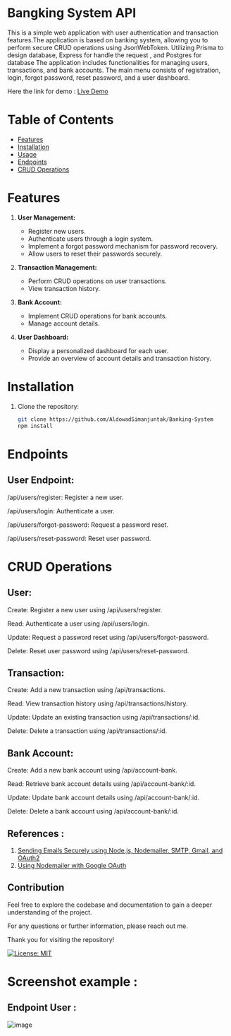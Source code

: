 # Bangking System API
This is a simple web application with user authentication and transaction features.The application is based on banking system, allowing you to perform secure CRUD operations using JsonWebToken. Utilizing Prisma to design database, Express for handle the request , and Postgres for database The application includes functionalities for managing users, transactions, and bank accounts. The main menu consists of registration, login, forgot password, reset password, and a user dashboard.

Here the link for demo : [Live Demo](https://dull-lime-elephant-cape.cyclic.app/)

# Table of Contents

- [Features](#features)
- [Installation](#installation)
- [Usage](#usage)
- [Endpoints](#endpoints)
- [CRUD Operations](#crud-operations)

# Features

1. **User Management:**
   - Register new users.
   - Authenticate users through a login system.
   - Implement a forgot password mechanism for password recovery.
   - Allow users to reset their passwords securely.

2. **Transaction Management:**
   - Perform CRUD operations on user transactions.
   - View transaction history.

3. **Bank Account:**
   - Implement CRUD operations for bank accounts.
   - Manage account details.

4. **User Dashboard:**
   - Display a personalized dashboard for each user.
   - Provide an overview of account details and transaction history.

# Installation

1. Clone the repository:

   ```bash
   git clone https://github.com/AldowadSimanjuntak/Banking-System
   npm install
# Endpoints
## User Endpoint:
/api/users/register: Register a new user.

/api/users/login: Authenticate a user.

/api/users/forgot-password: Request a password reset.

/api/users/reset-password: Reset user password.

# CRUD Operations

## User:

Create: Register a new user using /api/users/register.

Read: Authenticate a user using /api/users/login.

Update: Request a password reset using /api/users/forgot-password.

Delete: Reset user password using /api/users/reset-password.

## Transaction:

Create: Add a new transaction using /api/transactions.

Read: View transaction history using /api/transactions/history.

Update: Update an existing transaction using /api/transactions/:id.

Delete: Delete a transaction using /api/transactions/:id.

## Bank Account:

Create: Add a new bank account using /api/account-bank.

Read: Retrieve bank account details using /api/account-bank/:id.

Update: Update bank account details using /api/account-bank/:id.

Delete: Delete a bank account using /api/account-bank/:id.



## References :
1. [Sending Emails Securely using Node.js, Nodemailer, SMTP, Gmail, and OAuth2](https://dev.to/chandrapantachhetri/sending-emails-securely-using-node-js-nodemailer-smtp-gmail-and-oauth2-g3a)
2. [Using Nodemailer with Google OAuth](https://stackoverflow.com/questions/51342952/using-nodemailer-with-google-oauth)


## Contribution
Feel free to explore the codebase and documentation to gain a deeper understanding of the project.

For any questions or further information, please reach out me.

Thank you for visiting the repository!

[![License: MIT](https://img.shields.io/badge/License-MIT-yellow.svg)](https://opensource.org/licenses/MIT)

# Screenshot example :

## Endpoint User :
![image](https://github.com/AldowadSimanjuntak/Banking-System/assets/102914659/b1bc7007-f8de-476a-b57f-897eeeabf335)
